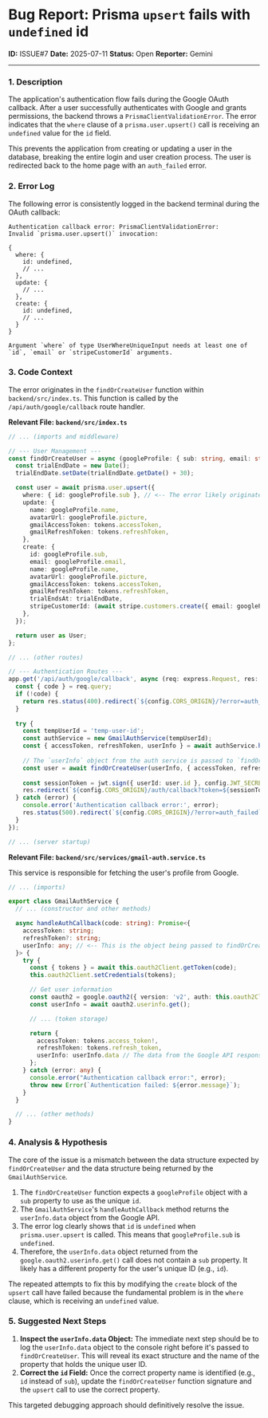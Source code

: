 # Bug Report: Prisma `upsert` fails with `undefined` id

**ID:** ISSUE#7
**Date:** 2025-07-11
**Status:** Open
**Reporter:** Gemini

---

### 1. Description

The application's authentication flow fails during the Google OAuth callback. After a user successfully authenticates with Google and grants permissions, the backend throws a `PrismaClientValidationError`. The error indicates that the `where` clause of a `prisma.user.upsert()` call is receiving an `undefined` value for the `id` field.

This prevents the application from creating or updating a user in the database, breaking the entire login and user creation process. The user is redirected back to the home page with an `auth_failed` error.

### 2. Error Log

The following error is consistently logged in the backend terminal during the OAuth callback:

```
Authentication callback error: PrismaClientValidationError: 
Invalid `prisma.user.upsert()` invocation:

{
  where: {
    id: undefined,
    // ...
  },
  update: {
    // ...
  },
  create: {
    id: undefined,
    // ...
  }
}

Argument `where` of type UserWhereUniqueInput needs at least one of `id`, `email` or `stripeCustomerId` arguments.
```

### 3. Code Context

The error originates in the `findOrCreateUser` function within `backend/src/index.ts`. This function is called by the `/api/auth/google/callback` route handler.

**Relevant File: `backend/src/index.ts`**

```typescript
// ... (imports and middleware)

// --- User Management ---
const findOrCreateUser = async (googleProfile: { sub: string, email: string, name: string, picture: string }, tokens: { refreshToken?: string | null, accessToken?: string | null }): Promise<User> => {
  const trialEndDate = new Date();
  trialEndDate.setDate(trialEndDate.getDate() + 30);

  const user = await prisma.user.upsert({
    where: { id: googleProfile.sub }, // <-- The error likely originates here
    update: {
      name: googleProfile.name,
      avatarUrl: googleProfile.picture,
      gmailAccessToken: tokens.accessToken,
      gmailRefreshToken: tokens.refreshToken,
    },
    create: {
      id: googleProfile.sub,
      email: googleProfile.email,
      name: googleProfile.name,
      avatarUrl: googleProfile.picture,
      gmailAccessToken: tokens.accessToken,
      gmailRefreshToken: tokens.refreshToken,
      trialEndsAt: trialEndDate,
      stripeCustomerId: (await stripe.customers.create({ email: googleProfile.email, name: googleProfile.name })).id,
    },
  });

  return user as User;
};

// ... (other routes)

// --- Authentication Routes ---
app.get('/api/auth/google/callback', async (req: express.Request, res: express.Response) => {
  const { code } = req.query;
  if (!code) {
    return res.status(400).redirect(`${config.CORS_ORIGIN}/?error=auth_failed`);
  }
  
  try {
    const tempUserId = 'temp-user-id'; 
    const authService = new GmailAuthService(tempUserId);
    const { accessToken, refreshToken, userInfo } = await authService.handleAuthCallback(code as string);
    
    // The `userInfo` object from the auth service is passed to `findOrCreateUser`
    const user = await findOrCreateUser(userInfo, { accessToken, refreshToken });
    
    const sessionToken = jwt.sign({ userId: user.id }, config.JWT_SECRET, { expiresIn: '7d' });
    res.redirect(`${config.CORS_ORIGIN}/auth/callback?token=${sessionToken}`);
  } catch (error) {
    console.error('Authentication callback error:', error);
    res.status(500).redirect(`${config.CORS_ORIGIN}/?error=auth_failed`);
  }
});

// ... (server startup)
```

**Relevant File: `backend/src/services/gmail-auth.service.ts`**

This service is responsible for fetching the user's profile from Google.

```typescript
// ... (imports)

export class GmailAuthService {
  // ... (constructor and other methods)

  async handleAuthCallback(code: string): Promise<{
    accessToken: string;
    refreshToken?: string;
    userInfo: any; // <-- This is the object being passed to findOrCreateUser
  }> {
    try {
      const { tokens } = await this.oauth2Client.getToken(code);
      this.oauth2Client.setCredentials(tokens);

      // Get user information
      const oauth2 = google.oauth2({ version: 'v2', auth: this.oauth2Client });
      const userInfo = await oauth2.userinfo.get();

      // ... (token storage)

      return {
        accessToken: tokens.access_token!,
        refreshToken: tokens.refresh_token,
        userInfo: userInfo.data // The data from the Google API response
      };
    } catch (error: any) {
      console.error("Authentication callback error:", error);
      throw new Error(`Authentication failed: ${error.message}`);
    }
  }

  // ... (other methods)
}
```

### 4. Analysis & Hypothesis

The core of the issue is a mismatch between the data structure expected by `findOrCreateUser` and the data structure being returned by the `GmailAuthService`.

1.  The `findOrCreateUser` function expects a `googleProfile` object with a `sub` property to use as the unique `id`.
2.  The `GmailAuthService`'s `handleAuthCallback` method returns the `userInfo.data` object from the Google API.
3.  The error log clearly shows that `id` is `undefined` when `prisma.user.upsert` is called. This means that `googleProfile.sub` is `undefined`.
4.  Therefore, the `userInfo.data` object returned from the `google.oauth2.userinfo.get()` call does not contain a `sub` property. It likely has a different property for the user's unique ID (e.g., `id`).

The repeated attempts to fix this by modifying the `create` block of the `upsert` call have failed because the fundamental problem is in the `where` clause, which is receiving an `undefined` value.

### 5. Suggested Next Steps

1.  **Inspect the `userInfo.data` Object:** The immediate next step should be to log the `userInfo.data` object to the console right before it's passed to `findOrCreateUser`. This will reveal its exact structure and the name of the property that holds the unique user ID.
2.  **Correct the `id` Field:** Once the correct property name is identified (e.g., `id` instead of `sub`), update the `findOrCreateUser` function signature and the `upsert` call to use the correct property.

This targeted debugging approach should definitively resolve the issue.
